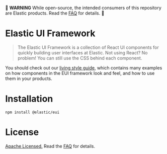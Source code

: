 🚨 **WARNING** While open-source, the intended consumers of this repository are Elastic products. Read the [FAQ][license-faq] for details. 🚨

# Elastic UI Framework

> The Elastic UI Framework is a collection of React UI components for quickly building user interfaces
> at Elastic. Not using React? No problem! You can still use the CSS behind each component.

You should check out our [living style guide][docs], which contains many examples on how components in the EUI framework look and feel, and how to use them in your products.

# Installation

```
npm install @elastic/eui
```

# License

[Apache Licensed.][license] Read the [FAQ][license-faq] for details.

[license]: LICENSE.md
[license-faq]: LICENSE-FAQ.md
[docs]: https://eui.now.sh

